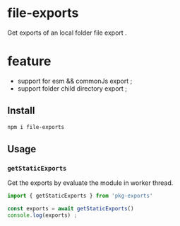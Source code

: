 # file-exports

Get exports of an local folder file export .


# feature
- support for esm && commonJs export ;
- support folder child directory export ;



## Install

```bash
npm i file-exports
```

## Usage

### `getStaticExports`

Get the exports by evaluate the module in worker thread.

```ts
import { getStaticExports } from 'pkg-exports'

const exports = await getStaticExports()
console.log(exports) ;
```

